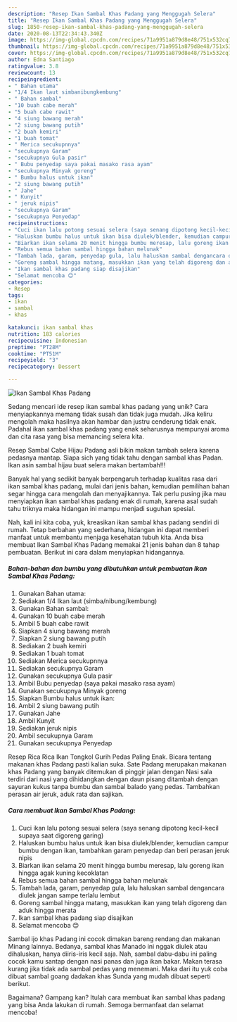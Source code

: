 ```yaml
---
description: "Resep Ikan Sambal Khas Padang yang Menggugah Selera"
title: "Resep Ikan Sambal Khas Padang yang Menggugah Selera"
slug: 1850-resep-ikan-sambal-khas-padang-yang-menggugah-selera
date: 2020-08-13T22:34:43.340Z
image: https://img-global.cpcdn.com/recipes/71a9951a879d8e48/751x532cq70/ikan-sambal-khas-padang-foto-resep-utama.jpg
thumbnail: https://img-global.cpcdn.com/recipes/71a9951a879d8e48/751x532cq70/ikan-sambal-khas-padang-foto-resep-utama.jpg
cover: https://img-global.cpcdn.com/recipes/71a9951a879d8e48/751x532cq70/ikan-sambal-khas-padang-foto-resep-utama.jpg
author: Edna Santiago
ratingvalue: 3.8
reviewcount: 13
recipeingredient:
- " Bahan utama"
- "1/4 Ikan laut simbanibungkembung"
- " Bahan sambal"
- "10 buah cabe merah"
- "5 buah cabe rawit"
- "4 siung bawang merah"
- "2 siung bawang putih"
- "2 buah kemiri"
- "1 buah tomat"
- " Merica secukupnnya"
- "secukupnya Garam"
- "secukupnya Gula pasir"
- " Bubu penyedap saya pakai masako rasa ayam"
- "secukupnya Minyak goreng"
- " Bumbu halus untuk ikan"
- "2 siung bawang putih"
- " Jahe"
- " Kunyit"
- " jeruk nipis"
- "secukupnya Garam"
- "secukupnya Penyedap"
recipeinstructions:
- "Cuci ikan lalu potong sesuai selera (saya senang dipotong kecil-kecil supaya saat digoreng garing)"
- "Haluskan bumbu halus untuk ikan bisa diulek/blender, kemudian campur bumbu dengan ikan, tambahkan garam penyedap dan beri perasan jeruk nipis"
- "Biarkan ikan selama 20 menit hingga bumbu meresap, lalu goreng ikan hingga agak kuning kecoklatan"
- "Rebus semua bahan sambal hingga bahan melunak"
- "Tambah lada, garam, penyedap gula, lalu haluskan sambal dengancara diulek jangan sampe terlalu lembut"
- "Goreng sambal hingga matang, masukkan ikan yang telah digoreng dan aduk hingga merata"
- "Ikan sambal khas padang siap disajikan"
- "Selamat mencoba 😊"
categories:
- Resep
tags:
- ikan
- sambal
- khas

katakunci: ikan sambal khas 
nutrition: 183 calories
recipecuisine: Indonesian
preptime: "PT28M"
cooktime: "PT51M"
recipeyield: "3"
recipecategory: Dessert

---
```



![Ikan Sambal Khas Padang](https://img-global.cpcdn.com/recipes/71a9951a879d8e48/751x532cq70/ikan-sambal-khas-padang-foto-resep-utama.jpg)

Sedang mencari ide resep ikan sambal khas padang yang unik? Cara menyiapkannya memang tidak susah dan tidak juga mudah. Jika keliru mengolah maka hasilnya akan hambar dan justru cenderung tidak enak. Padahal ikan sambal khas padang yang enak seharusnya mempunyai aroma dan cita rasa yang bisa memancing selera kita.

Resep Sambal Cabe Hijau Padang asli bikin makan tambah selera karena pedasnya mantap. Siapa sich yang tidak tahu dengan sambal khas Padan. Ikan asin sambal hijau buat selera makan bertambah!!!

Banyak hal yang sedikit banyak berpengaruh terhadap kualitas rasa dari ikan sambal khas padang, mulai dari jenis bahan, kemudian pemilihan bahan segar hingga cara mengolah dan menyajikannya. Tak perlu pusing jika mau menyiapkan ikan sambal khas padang enak di rumah, karena asal sudah tahu triknya maka hidangan ini mampu menjadi suguhan spesial.


Nah, kali ini kita coba, yuk, kreasikan ikan sambal khas padang sendiri di rumah. Tetap berbahan yang sederhana, hidangan ini dapat memberi manfaat untuk membantu menjaga kesehatan tubuh kita. Anda bisa membuat Ikan Sambal Khas Padang memakai 21 jenis bahan dan 8 tahap pembuatan. Berikut ini cara dalam menyiapkan hidangannya.

<!--inarticleads1-->

##### Bahan-bahan dan bumbu yang dibutuhkan untuk pembuatan Ikan Sambal Khas Padang:

1. Gunakan  Bahan utama:
1. Sediakan 1/4 Ikan laut (simba/nibung/kembung)
1. Gunakan  Bahan sambal:
1. Gunakan 10 buah cabe merah
1. Ambil 5 buah cabe rawit
1. Siapkan 4 siung bawang merah
1. Siapkan 2 siung bawang putih
1. Sediakan 2 buah kemiri
1. Sediakan 1 buah tomat
1. Sediakan  Merica secukupnnya
1. Sediakan secukupnya Garam
1. Gunakan secukupnya Gula pasir
1. Ambil  Bubu penyedap (saya pakai masako rasa ayam)
1. Gunakan secukupnya Minyak goreng
1. Siapkan  Bumbu halus untuk ikan:
1. Ambil 2 siung bawang putih
1. Gunakan  Jahe
1. Ambil  Kunyit
1. Sediakan  jeruk nipis
1. Ambil secukupnya Garam
1. Gunakan secukupnya Penyedap


Resep Rica Rica Ikan Tongkol Gurih Pedas Paling Enak. Bicara tentang makanan khas Padang pasti kalian suka. Sate Padang merupakan makanan khas Padang yang banyak ditemukan di pinggir jalan dengan Nasi sala terdiri dari nasi yang dihidangkan dengan daun pisang ditambah dengan sayuran kukus tanpa bumbu dan sambal balado yang pedas. Tambahkan perasan air jeruk, aduk rata dan sajikan. 

<!--inarticleads2-->

##### Cara membuat Ikan Sambal Khas Padang:

1. Cuci ikan lalu potong sesuai selera (saya senang dipotong kecil-kecil supaya saat digoreng garing)
1. Haluskan bumbu halus untuk ikan bisa diulek/blender, kemudian campur bumbu dengan ikan, tambahkan garam penyedap dan beri perasan jeruk nipis
1. Biarkan ikan selama 20 menit hingga bumbu meresap, lalu goreng ikan hingga agak kuning kecoklatan
1. Rebus semua bahan sambal hingga bahan melunak
1. Tambah lada, garam, penyedap gula, lalu haluskan sambal dengancara diulek jangan sampe terlalu lembut
1. Goreng sambal hingga matang, masukkan ikan yang telah digoreng dan aduk hingga merata
1. Ikan sambal khas padang siap disajikan
1. Selamat mencoba 😊


Sambal ijo khas Padang ini cocok dimakan bareng rendang dan makanan Minang lainnya. Bedanya, sambal khas Manado ini nggak diulek atau dihaluskan, hanya diiris-iris kecil saja. Nah, sambal dabu-dabu ini paling cocok kamu santap dengan nasi panas dan juga ikan bakar. Makan terasa kurang jika tidak ada sambal pedas yang menemani. Maka dari itu yuk coba dibuat sambal goang dadakan khas Sunda yang mudah dibuat seperti berikut. 

Bagaimana? Gampang kan? Itulah cara membuat ikan sambal khas padang yang bisa Anda lakukan di rumah. Semoga bermanfaat dan selamat mencoba!
